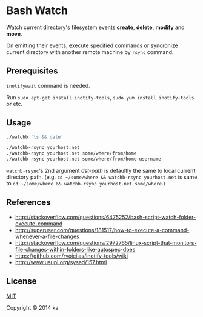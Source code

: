 # Bash Watch

Watch current directory's filesystem events **create**, **delete**, **modify**
and **move**.

On emitting their events, execute specified commands or syncronize current
directory with another remote machine by `rsync` command.

## Prerequisites

`inotifywait` command is needed.

Run
`sudo apt-get install inotify-tools`,
`sudo yum install inotify-tools`
or etc.

## Usage

```bash
./watchb 'ls && date'

./watchb-rsync yourhost.net
./watchb-rsync yourhost.net some/where/from/home
./watchb-rsync yourhost.net some/where/from/home username
```
`watchb-rsync`'s 2nd argument *dst-path* is defaultly the same to local current directory path. (e.g. `cd ~/some/where && watchb-rsync yourhost.net` is same to `cd ~/some/where && watchb-rsync yourhost.net some/where`.)

## References

* http://stackoverflow.com/questions/6475252/bash-script-watch-folder-execute-command
* http://superuser.com/questions/181517/how-to-execute-a-command-whenever-a-file-changes
* http://stackoverflow.com/questions/2972765/linux-script-that-monitors-file-changes-within-folders-like-autospec-does
* https://github.com/rvoicilas/inotify-tools/wiki
* http://www.usupi.org/sysad/157.html

## License

[MIT](http://opensource.org/licenses/MIT)

Copyright © 2014 ka
